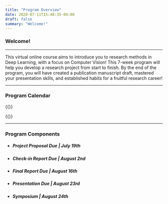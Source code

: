 ```yaml
---
title: "Program Overview"
date: 2020-07-11T15:48:35-04:00
draft: false
summary: "Welcome!"
---
```


### Welcome!

---

 This virtual online course aims to introduce you to research methods in Deep Learning, with a focus on Computer Vision! This 7-week program will help you develop a research project from start to finish. By the end of the program, you will have created a publication manuscript draft, mastered your presentation skills, and established habits for a fruitful research career!

---

### Program Calendar

{{<course-cal>}}

{{<course-cal-button-2>}}

---

### Program Components
- ##### Project Proposal Due | July 19th
- ##### Check-in Report Due | August 2nd
- ##### Final Report Due | August 16th
- ##### Presentation Due | August 23rd
- ##### Symposium | August 24th
